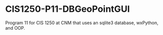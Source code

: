 # CIS1250-P11-DBGeoPointGUI
 Program 11 for CIS 1250 at CNM that uses an sqlite3 database, wxPython, and OOP.
